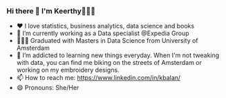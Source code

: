 ### Hi there 👋 I'm Keerthy💁🏽‍♀️


- ❤️ I love statistics, business analytics, data science and books
- 🔭 I’m currently working as a Data specialist @Expedia Group
- 👩🏾‍🎓 Graduated with Masters in Data Science from University of Amsterdam
- 🌱 I’m addicted to learning new things everyday. When I'm not tweaking with data, you can find me biking on the streets of Amsterdam or working on my          embroidery designs.
- 📫 How to reach me: https://www.linkedin.com/in/kbalan/
- 😄 Pronouns: She/Her
 

